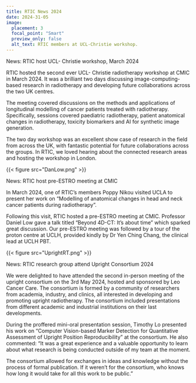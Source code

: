 ```yaml
---
title: RTIC News 2024
date: 2024-31-05
image:
  placement: 3
  focal_point: "Smart"
  preview_only: false
  alt_text: RTIC members at UCL-Christie workshop.
---
```


News: RTIC host UCL- Christie workshop, March 2024

RTIC hosted the second ever UCL- Christie radiotherapy workshop at CMIC in March 2024. It was a brilliant two days discussing image-computing-based research in radiotherapy and developing future collaborations across the two UK centres.

The meeting covered discussions on the methods and applications of longitudinal modelling of cancer patients treated with radiotherapy. Specifically, sessions covered paediatric radiotherapy, patient anatomical changes in radiotherapy, toxicity biomarkers and AI for synthetic image generation.

The two day workshop was an excellent show case of research in the field from across the UK, with fantastic potential for future collaborations across the groups. In RTIC, we loved hearing about the connected research areas and hosting the workshop in London.


{{< figure src="DanLow.png" >}}


News: RTIC host pre-ESTRO meeting at CMIC

In March 2024, one of RTIC’s members Poppy Nikou visited UCLA to present her work on “Modelling of anatomical changes in head and neck cancer patients during radiotherapy”. 


Following this visit, RTIC hosted a pre-ESTRO meeting at CMIC. Professor Daniel Low gave a talk titled “Beyond 4D-CT: It’s about time” which sparked great discussion. Our pre-ESTRO meeting was followed by a tour of the proton centre at UCLH, provided kindly by Dr Yen Ching Chang, the clinical lead at UCLH PBT.


{{< figure src="UprightRT.png" >}}

News: RTIC research group attend Upright Consortium 2024

We were delighted to have attended the second in-person meeting of the upright consortium on the 3rd May 2024, hosted and sponsored by Leo Cancer Care. The consortium is formed by a community of researchers from academia, industry, and clinics, all interested in developing and promoting upright radiotherapy. The consortium included presentations from different academic and industrial institutions on their last developments.

During the proffered mini-oral presentation session, Timothy Lo presented his work on “Computer Vision-based Marker Detection for Quantitative Assessment of Upright Position Reproducibility” at the consortium. He also commented: “It was a great experience and a valuable opportunity to learn about what research is being conducted outside of my team at the moment.

The consortium allowed for exchanges in ideas and knowledge without the process of formal publication. If it weren’t for the consortium, who knows how long it would take for all this work to be public.”
